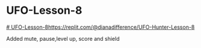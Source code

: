 # UFO-Lesson-8
[# UFO-Lesson-8](https://replit.com/@dianadifference/UFO-Hunter-Lesson-8)https://replit.com/@dianadifference/UFO-Hunter-Lesson-8

Added mute, pause,level up, score and shield
